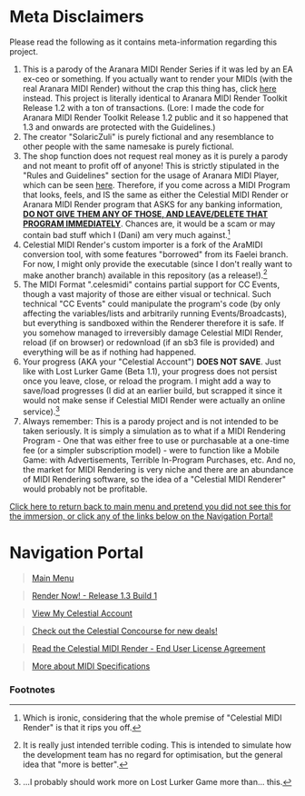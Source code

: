 # Meta Disclaimers
Please read the following as it contains meta-information regarding this project.

1. This is a parody of the Aranara MIDI Render Series if it was led by an EA ex-ceo or something. If you actually want to render your MIDIs (with the real Aranara MIDI Render) without the crap this thing has, click [here](https://daniferous.github.io/aranara-midi-player-sb3/) instead. This project is literally identical to Aranara MIDI Render Toolkit Release 1.2 with a ton of transactions. (Lore: I made the code for Aranara MIDI Render Toolkit Release 1.2 public and it so happened that 1.3 and onwards are protected with the Guidelines.)
2. The creator "SolaricZuli" is purely fictional and any resemblance to other people with the same namesake is purely fictional.
3. The shop function does not request real money as it is purely a parody and not meant to profit off of anyone! This is strictly stipulated in the "Rules and Guidelines" section for the usage of Aranara MIDI Player, which can be seen [here](https://daniferous.github.io/aranara-midi-player-sb3/guidelines/). Therefore, if you come across a MIDI Program that looks, feels, and IS the same as either the Celestial MIDI Render or Aranara MIDI Render program that ASKS for any banking information, **[DO NOT GIVE THEM ANY OF THOSE, AND LEAVE/DELETE THAT PROGRAM IMMEDIATELY]()**. Chances are, it would be a scam or may contain bad stuff which I (Dani) am very much against.[^1]
4. Celestial MIDI Render's custom importer is a fork of the AraMIDI conversion tool, with some features "borrowed" from its Faelei branch. For now, I might only provide the executable (since I don't really want to make another branch) available in this repository (as a release!).[^2]
5. The MIDI Format ".celesmidi" contains partial support for CC Events, though a vast majority of those are either visual or technical. Such technical "CC Events" could manipulate the program's code (by only affecting the variables/lists and arbitrarily running Events/Broadcasts), but everything is sandboxed within the Renderer therefore it is safe. If you somehow managed to irreversibly damage Celestial MIDI Render, reload (if on browser) or redownload (if an sb3 file is provided) and everything will be as if nothing had happened.
6. Your progress (AKA your "Celestial Account") **__DOES NOT SAVE__**. Just like with Lost Lurker Game (Beta 1.1), your progress does not persist once you leave, close, or reload the program. I might add a way to save/load progresses (I did at an earlier build, but scrapped it since it would not make sense if Celestial MIDI Render were actually an online service).[^3]
7. Always remember: This is a parody project and is not intended to be taken seriously. It is simply a simulation as to what if a MIDI Rendering Program - One that was either free to use or purchasable at a one-time fee (or a simpler subscription model) - were to function like a Mobile Game: with Advertisements, Terrible In-Program Purchases, etc. And no, the market for MIDI Rendering is very niche and there are an abundance of MIDI Rendering software, so the idea of a "Celestial MIDI Renderer" would probably not be profitable.

[Click here to return back to main menu and pretend you did not see this for the immersion, or click any of the links below on the Navigation Portal!](https://daniferous.github.io/CelestialMIDIRender/)

# Navigation Portal
> [Main Menu](https://daniferous.github.io/CelestialMIDIRender/)

> [Render Now! - Release 1.3 Build 1](https://daniferous.github.io/CelestialMIDIRender/render/CMR%20Release%201.3.html)

> [View My Celestial Account](https://daniferous.github.io/CelestialMIDIRender/account)

> [Check out the Celestial Concourse for new deals!](https://daniferous.github.io/CelestialMIDIRender/concourse)

> [Read the Celestial MIDI Render - End User License Agreement](https://daniferous.github.io/CelestialMIDIRender/EULA/)

> [More about MIDI Specifications](https://daniferous.github.io/CelestialMIDIRender/specs/)

### Footnotes

[^1]: Which is ironic, considering that the whole premise of "Celestial MIDI Render" is that it rips you off.

[^2]: It is really just intended terrible coding. This is intended to simulate how the development team has no regard for optimisation, but the general idea that "more is better".

[^3]: ...I probably should work more on Lost Lurker Game more than... this. 